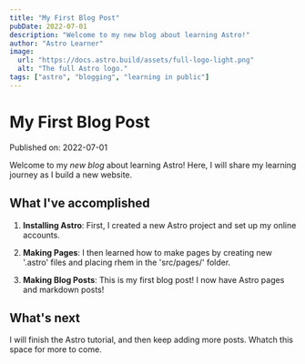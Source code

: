 ```yaml
---
title: "My First Blog Post"
pubDate: 2022-07-01
description: "Welcome to my new blog about learning Astro!"
author: "Astro Learner"
image:
  url: "https://docs.astro.build/assets/full-logo-light.png"
  alt: "The full Astro logo."
tags: ["astro", "blogging", "learning in public"]
---
```


# My First Blog Post

Published on: 2022-07-01

Welcome to my _new blog_ about learning Astro! Here, I will share my learning journey as I build a new website.

## What I've accomplished

1. **Installing Astro**: First, I created a new Astro project and set up my online accounts.

2. **Making Pages**: I then learned how to make pages by creating new '.astro' files and placing rhem in the 'src/pages/' folder.

3. **Making Blog Posts**: This is my first blog post! I now have Astro pages and markdown posts!

## What's next

I will finish the Astro tutorial, and then keep adding more posts. Whatch this space for more to come.
